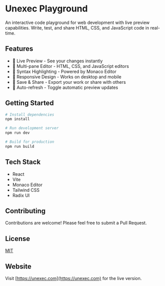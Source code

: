 # Unexec Playground

An interactive code playground for web development with live preview capabilities. Write, test, and share HTML, CSS, and JavaScript code in real-time.

## Features

- 🚀 Live Preview - See your changes instantly
- 📝 Multi-pane Editor - HTML, CSS, and JavaScript editors
- 🎨 Syntax Highlighting - Powered by Monaco Editor
- 📱 Responsive Design - Works on desktop and mobile
- 💾 Save & Share - Export your work or share with others
- 🔄 Auto-refresh - Toggle automatic preview updates

## Getting Started

```bash
# Install dependencies
npm install

# Run development server
npm run dev

# Build for production
npm run build
```

## Tech Stack

- React
- Vite
- Monaco Editor
- Tailwind CSS
- Radix UI

## Contributing

Contributions are welcome! Please feel free to submit a Pull Request.

## License

[MIT](LICENSE)

## Website

Visit [https://unexec.com](https://unexec.com) for the live version.
